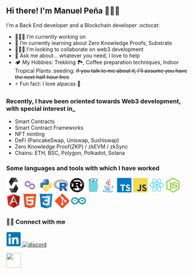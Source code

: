 ## Hi there! I'm Manuel Peña 🙋🏽‍♂️

I'm a Back End developer and a Blockchain developer :octocat:

- 👨🏽‍💻 I’m currently working on 
- 🌱 I’m currently learning about Zero Knowledge Proofs, Substrate
- 🧗🏽‍♂️ I’m looking to collaborate on web3 development
- 💬 Ask me about... whatever you need, I love to help
- :camping: My Hobbies: Trekking :national_park:, Coffee preparation techniques, Indoor Tropical Plants :seeding:  ~~if you talk to me about it, I'll assume you have the next half hour free~~
- ⚡ Fun fact: I love alpacas :llama:
  
### Recently, I have been oriented towards Web3 development, with special interest in_

- Smart Contracts
- Smart Contract Frameworks
- NFT minting 
- DeFi (PancakeSwap, Uniswap, Sushiswap)
- Zero Knowledge Proof(ZKP) / zkEVM / zkSync
- Chains: ETH, BSC, Polygon, Polkadot, Solana
  
### Some languages ​​and tools with which I have worked

<img src="https://github.com/devicons/devicon/blob/55609aa5bd817ff167afce0d965585c92040787a/icons/solidity/solidity-original.svg" alt="" width="40" height="40"/> <img src="https://github.com/devicons/devicon/blob/55609aa5bd817ff167afce0d965585c92040787a/icons/polygon/polygon-original.svg" alt="" width="40" height="40"/> <img src="https://github.com/devicons/devicon/blob/55609aa5bd817ff167afce0d965585c92040787a/icons/python/python-original.svg" alt="phyton" width="40" height="40"/><img src="https://github.com/devicons/devicon/blob/55609aa5bd817ff167afce0d965585c92040787a/icons/r/r-original.svg" alt="r" width="40" height="40"/> <img src="https://github.com/devicons/devicon/blob/55609aa5bd817ff167afce0d965585c92040787a/icons/rust/rust-plain.svg" alt="rust" width="40" height="40"/> <img src="https://github.com/devicons/devicon/blob/55609aa5bd817ff167afce0d965585c92040787a/icons/go/go-original.svg" alt="go" width="40" height="40"/><img src="https://github.com/devicons/devicon/blob/55609aa5bd817ff167afce0d965585c92040787a/icons/java/java-original.svg" alt="java" width="40" height="40"/> <img src="https://github.com/devicons/devicon/blob/55609aa5bd817ff167afce0d965585c92040787a/icons/typescript/typescript-original.svg" alt="typescript" width="40" height="40"/> <img src="https://github.com/devicons/devicon/blob/55609aa5bd817ff167afce0d965585c92040787a/icons/javascript/javascript-original.svg" alt="javascript" width="40" height="40"/> <img src="https://github.com/devicons/devicon/blob/55609aa5bd817ff167afce0d965585c92040787a/icons/react/react-original.svg" alt="react" width="40" height="40"/> <img src="https://github.com/devicons/devicon/blob/55609aa5bd817ff167afce0d965585c92040787a/icons/nodejs/nodejs-original.svg" alt="node.js" width="40" height="40"/><img src="https://github.com/devicons/devicon/blob/55609aa5bd817ff167afce0d965585c92040787a/icons/angularjs/angularjs-original.svg" alt="" width="40" height="40"/> <img src="https://github.com/devicons/devicon/blob/55609aa5bd817ff167afce0d965585c92040787a/icons/html5/html5-original.svg" alt="" width="40" height="40"/> <img src="https://github.com/devicons/devicon/blob/55609aa5bd817ff167afce0d965585c92040787a/icons/css3/css3-original.svg" alt="" width="40" height="40"/> <img src="https://github.com/devicons/devicon/blob/55609aa5bd817ff167afce0d965585c92040787a/icons/git/git-original.svg" alt="" width="40" height="40"/> <img src="https://github.com/devicons/devicon/blob/55609aa5bd817ff167afce0d965585c92040787a/icons/arduino/arduino-original.svg" alt="" width="40" height="40"/> 


### 🤝🏻 Connect with me

<a href="https://www.linkedin.com/in/manuelpz-dev/" target="_blank" rel="noreferrer"><img src="https://github.com/devicons/devicon/blob/55609aa5bd817ff167afce0d965585c92040787a/icons/linkedin/linkedin-original.svg" alt="linkedIn" width="40" height="40"/> </a>
<a href="https://discord.com/invite/eR92wJZyHJ" target="_blank" rel="noreferrer"><img src="https://github.com/manuelpenazuniga/personal-resources/blob/0bcf938a1b09f8051d166c09f80d44b547f03ff6/img/discord.png" alt="discord" width="40" height="40"/> </a>
<p></p>
<a href="https://t.me/manuelpenazuniga" target="_blank" rel="noreferrer"><img src="https://github.com/manuelpenazuniga/personal-resources/blob/ca4e78131b31490c5fc9742309dfb834c1e8f2ea/img/telegram.png" width="40" height="40"/> </a>


<!--
**manuelpenazuniga/manuelpenazuniga** is a ✨ _special_ ✨ repository because its `README.md` (this file) appears on your GitHub profile.

Here are some ideas to get you started:

- 🔭 I’m currently working on ...
- 🌱 I’m currently learning ...
- 👯 I’m looking to collaborate on ...
- 🤔 I’m looking for help with ...
- 💬 Ask me about ...
- 📫 How to reach me: ...
- 😄 Pronouns: ...
- ⚡ Fun fact: ...
-->
